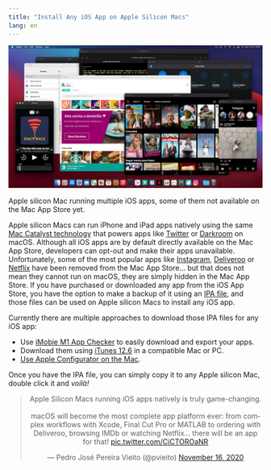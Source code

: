 ```yaml
---
title: "Install Any iOS App on Apple Silicon Macs"
lang: en
---
```


![iOS apps on Apple silicon Mac](/media/2020/11/ios-apps-apple-silicon.jpg)
<figcaption>Apple silicon Mac running multiple iOS apps, some of them not available on the Mac App Store yet.</figcaption>

Apple silicon Macs can run iPhone and iPad apps natively using the same [Mac Catalyst technology](https://developer.apple.com/mac-catalyst/) that powers apps like [Twitter](https://apps.apple.com/es/app/twitter/id1482454543?mt=12) or [Darkroom](https://apps.apple.com/es/app/darkroom-editor-de-foto-v%C3%ADdeo/id953286746) on macOS. Although all iOS apps are by default directly available on the Mac App Store, developers can opt-out and make their apps unavailable. Unfortunately, some of the most popular apps like [Instagram](https://apps.apple.com/es/app/instagram/id389801252), [Deliveroo](https://apps.apple.com/es/app/deliveroo-comida-a-domicilio/id1001501844) or [Netflix](https://apps.apple.com/es/app/netflix/id363590051) have been removed from the Mac App Store… but that does not mean they cannot run on macOS, they are simply hidden in the Mac App Store. If you have purchased or downloaded any app from the iOS App Store, you have the option to make a backup of it using an [IPA file](https://en.wikipedia.org/wiki/.ipa), and those files can be used on Apple silicon Macs to install any iOS app.

Currently there are multiple approaches to download those IPA files for any iOS app:

- Use [iMobie M1 App Checker](https://www.imobie.com/m1-app-checker/) to easily download and export your apps.
- Download them using [iTunes 12.6](https://support.apple.com/es_ES/downloads/itunes) in a compatible Mac or PC.
- [Use Apple Configurator on the Mac](https://medium.com/@b0661064248/how-can-i-get-ipa-of-any-app-which-is-available-on-app-store-3a403be7b028).

Once you have the IPA file, you can simply copy it to any Apple silicon Mac, double click it and _voilà!_

<center>
<blockquote class="twitter-tweet" data-dnt="true"><p lang="en" dir="ltr">Apple Silicon Macs running iOS apps natively is truly game-changing.<br><br>macOS will become the most complete app platform ever: from complex workflows with Xcode, Final Cut Pro or MATLAB to ordering with Deliveroo, browsing IMDb or watching Netflix… there will be an app for that! <a href="https://t.co/CiCTOROaNR">pic.twitter.com/CiCTOROaNR</a></p>&mdash; Pedro José Pereira Vieito (@pvieito) <a href="https://twitter.com/pvieito/status/1328397045032497154?ref_src=twsrc%5Etfw">November 16, 2020</a></blockquote> <script async src="https://platform.twitter.com/widgets.js" charset="utf-8"></script>
</center>
